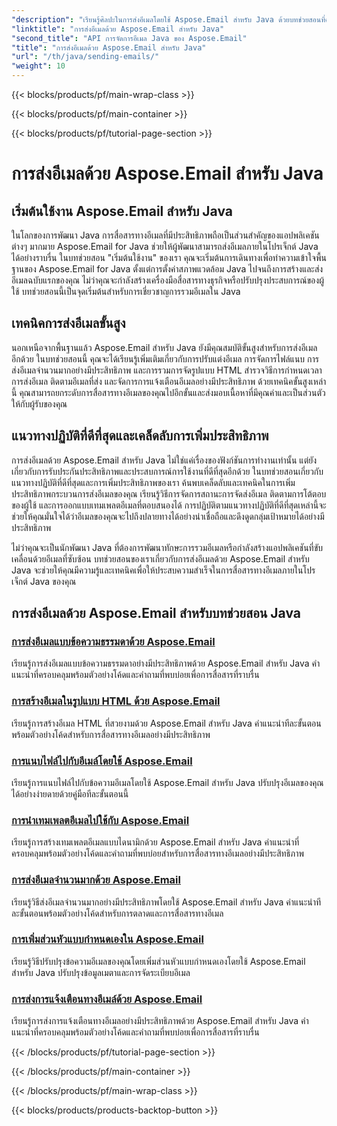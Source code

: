 ```yaml
---
"description": "เรียนรู้ศิลปะในการส่งอีเมลโดยใช้ Aspose.Email สำหรับ Java ด้วยบทช่วยสอนที่ครอบคลุมเหล่านี้ เรียนรู้การสร้างและส่งอีเมลอย่างง่ายดาย"
"linktitle": "การส่งอีเมลด้วย Aspose.Email สำหรับ Java"
"second_title": "API การจัดการอีเมล Java ของ Aspose.Email"
"title": "การส่งอีเมลด้วย Aspose.Email สำหรับ Java"
"url": "/th/java/sending-emails/"
"weight": 10
---
```


{{< blocks/products/pf/main-wrap-class >}}

{{< blocks/products/pf/main-container >}}

{{< blocks/products/pf/tutorial-page-section >}}

# การส่งอีเมลด้วย Aspose.Email สำหรับ Java



## เริ่มต้นใช้งาน Aspose.Email สำหรับ Java

ในโลกของการพัฒนา Java การสื่อสารทางอีเมลที่มีประสิทธิภาพถือเป็นส่วนสำคัญของแอปพลิเคชันต่างๆ มากมาย Aspose.Email for Java ช่วยให้ผู้พัฒนาสามารถส่งอีเมลภายในโปรเจ็กต์ Java ได้อย่างราบรื่น ในบทช่วยสอน "เริ่มต้นใช้งาน" ของเรา คุณจะเริ่มต้นการเดินทางเพื่อทำความเข้าใจพื้นฐานของ Aspose.Email for Java ตั้งแต่การตั้งค่าสภาพแวดล้อม Java ไปจนถึงการสร้างและส่งอีเมลฉบับแรกของคุณ ไม่ว่าคุณจะกำลังสร้างเครื่องมือสื่อสารทางธุรกิจหรือปรับปรุงประสบการณ์ของผู้ใช้ บทช่วยสอนนี้เป็นจุดเริ่มต้นสำหรับการเชี่ยวชาญการรวมอีเมลใน Java

## เทคนิคการส่งอีเมลขั้นสูง

นอกเหนือจากพื้นฐานแล้ว Aspose.Email สำหรับ Java ยังมีคุณสมบัติขั้นสูงสำหรับการส่งอีเมลอีกด้วย ในบทช่วยสอนนี้ คุณจะได้เรียนรู้เพิ่มเติมเกี่ยวกับการปรับแต่งอีเมล การจัดการไฟล์แนบ การส่งอีเมลจำนวนมากอย่างมีประสิทธิภาพ และการรวมการจัดรูปแบบ HTML สำรวจวิธีการกำหนดเวลาการส่งอีเมล ติดตามอีเมลที่ส่ง และจัดการการแจ้งเตือนอีเมลอย่างมีประสิทธิภาพ ด้วยเทคนิคขั้นสูงเหล่านี้ คุณสามารถยกระดับการสื่อสารทางอีเมลของคุณไปอีกขั้นและส่งมอบเนื้อหาที่มีคุณค่าและเป็นส่วนตัวให้กับผู้รับของคุณ

## แนวทางปฏิบัติที่ดีที่สุดและเคล็ดลับการเพิ่มประสิทธิภาพ

การส่งอีเมลด้วย Aspose.Email สำหรับ Java ไม่ใช่แค่เรื่องของฟังก์ชันการทำงานเท่านั้น แต่ยังเกี่ยวกับการรับประกันประสิทธิภาพและประสบการณ์การใช้งานที่ดีที่สุดอีกด้วย ในบทช่วยสอนเกี่ยวกับแนวทางปฏิบัติที่ดีที่สุดและการเพิ่มประสิทธิภาพของเรา ค้นพบเคล็ดลับและเทคนิคในการเพิ่มประสิทธิภาพกระบวนการส่งอีเมลของคุณ เรียนรู้วิธีการจัดการสถานะการจัดส่งอีเมล ติดตามการโต้ตอบของผู้ใช้ และการออกแบบเทมเพลตอีเมลที่ตอบสนองได้ การปฏิบัติตามแนวทางปฏิบัติที่ดีที่สุดเหล่านี้จะช่วยให้คุณมั่นใจได้ว่าอีเมลของคุณจะไปถึงปลายทางได้อย่างน่าเชื่อถือและดึงดูดกลุ่มเป้าหมายได้อย่างมีประสิทธิภาพ

ไม่ว่าคุณจะเป็นนักพัฒนา Java ที่ต้องการพัฒนาทักษะการรวมอีเมลหรือกำลังสร้างแอปพลิเคชันที่ขับเคลื่อนด้วยอีเมลที่ซับซ้อน บทช่วยสอนของเราเกี่ยวกับการส่งอีเมลด้วย Aspose.Email สำหรับ Java จะช่วยให้คุณมีความรู้และเทคนิคเพื่อให้ประสบความสำเร็จในการสื่อสารทางอีเมลภายในโปรเจ็กต์ Java ของคุณ

## การส่งอีเมลด้วย Aspose.Email สำหรับบทช่วยสอน Java
### [การส่งอีเมลแบบข้อความธรรมดาด้วย Aspose.Email](./sending-plain-text-emails/)
เรียนรู้การส่งอีเมลแบบข้อความธรรมดาอย่างมีประสิทธิภาพด้วย Aspose.Email สำหรับ Java คำแนะนำที่ครอบคลุมพร้อมตัวอย่างโค้ดและคำถามที่พบบ่อยเพื่อการสื่อสารที่ราบรื่น
### [การสร้างอีเมลในรูปแบบ HTML ด้วย Aspose.Email](./creating-html-formatted-emails/)
เรียนรู้การสร้างอีเมล HTML ที่สวยงามด้วย Aspose.Email สำหรับ Java คำแนะนำทีละขั้นตอนพร้อมตัวอย่างโค้ดสำหรับการสื่อสารทางอีเมลอย่างมีประสิทธิภาพ
### [การแนบไฟล์ไปกับอีเมล์โดยใช้ Aspose.Email](./attaching-files-to-emails-using-aspose-email/)
เรียนรู้การแนบไฟล์ไปกับข้อความอีเมลโดยใช้ Aspose.Email สำหรับ Java ปรับปรุงอีเมลของคุณได้อย่างง่ายดายด้วยคู่มือทีละขั้นตอนนี้
### [การนำเทมเพลตอีเมลไปใช้กับ Aspose.Email](./implementing-email-templates/)
เรียนรู้การสร้างเทมเพลตอีเมลแบบไดนามิกด้วย Aspose.Email สำหรับ Java คำแนะนำที่ครอบคลุมพร้อมตัวอย่างโค้ดและคำถามที่พบบ่อยสำหรับการสื่อสารทางอีเมลอย่างมีประสิทธิภาพ
### [การส่งอีเมลจำนวนมากด้วย Aspose.Email](./bulk-email-sending/)
เรียนรู้วิธีส่งอีเมลจำนวนมากอย่างมีประสิทธิภาพโดยใช้ Aspose.Email สำหรับ Java คำแนะนำทีละขั้นตอนพร้อมตัวอย่างโค้ดสำหรับการตลาดและการสื่อสารทางอีเมล
### [การเพิ่มส่วนหัวแบบกำหนดเองใน Aspose.Email](./adding-custom-headers-in-aspose-email/)
เรียนรู้วิธีปรับปรุงข้อความอีเมลของคุณโดยเพิ่มส่วนหัวแบบกำหนดเองโดยใช้ Aspose.Email สำหรับ Java ปรับปรุงข้อมูลเมตาและการจัดระเบียบอีเมล
### [การส่งการแจ้งเตือนทางอีเมล์ด้วย Aspose.Email](./sending-email-notifications/)
เรียนรู้การส่งการแจ้งเตือนทางอีเมลอย่างมีประสิทธิภาพด้วย Aspose.Email สำหรับ Java คำแนะนำที่ครอบคลุมพร้อมตัวอย่างโค้ดและคำถามที่พบบ่อยเพื่อการสื่อสารที่ราบรื่น

{{< /blocks/products/pf/tutorial-page-section >}}

{{< /blocks/products/pf/main-container >}}

{{< /blocks/products/pf/main-wrap-class >}}

{{< blocks/products/products-backtop-button >}}